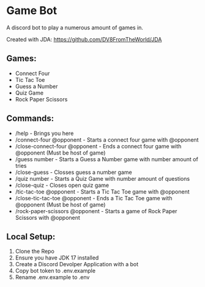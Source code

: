 # Game Bot
A discord bot to play a numerous amount of games in.

Created with JDA: https://github.com/DV8FromTheWorld/JDA

## Games:

 - Connect Four
 - Tic Tac Toe
 - Guess a Number
 - Quiz Game
 - Rock Paper Scissors
## Commands:
 - /help - Brings you here
 - /connect-four @opponent - Starts a connect four game with @opponent
 - /close-connect-four @opponent - Ends a connect four game with @opponent (Must be host of game)
 - /guess number - Starts a Guess a Number game with number amount of tries
 - /close-guess - Closses guess a number game
 - /quiz number - Starts a Quiz Game with number amount of questions
 - /close-quiz - Closes open quiz game
 - /tic-tac-toe @opponent - Starts a Tic Tac Toe game with @opponent
 - /close-tic-tac-toe @opponent - Ends a Tic Tac Toe game with @opponent (Must be host of game)
 - /rock-paper-scissors @opponent - Starts a game of Rock Paper Scissors with @opponent

## Local Setup:

 1. Clone the Repo
 2. Ensure you have JDK 17 installed
 3. Create a Discord Devolper Application with a bot
 4. Copy bot token to .env.example
 5. Rename .env.example to .env
